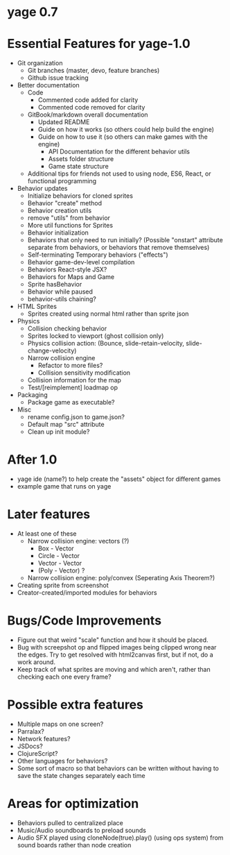 # yage 0.7

# Essential Features for yage-1.0
* Git organization
    * Git branches (master, devo, feature branches)
    * Github issue tracking
* Better documentation
    * Code
        * Commented code added for clarity
        * Commented code removed for clarity
    * GitBook/markdown overall documentation
        * Updated README
        * Guide on how it works (so others could help build the engine)
        * Guide on how to use it (so others can make games with the engine)
            * API Documentation for the different behavior utils
            * Assets folder structure
            * Game state structure
    * Additional tips for friends not used to using node, ES6, React, or
      functional programming
* Behavior updates
    * Initialize behaviors for cloned sprites
    * Behavior "create" method
    * Behavior creation utils
    * remove "utils" from behavior
    * More util functions for Sprites
    * Behavior initialization
    * Behaviors that only need to run initially? (Possible "onstart" attribute
      separate from behaviors, or behaviors that remove themselves)
    * Self-terminating Temporary behaviors ("effects")
    * Behavior game-dev-level compilation
    * Behaviors React-style JSX?
    * Behaviors for Maps and Game
    * Sprite hasBehavior
    * Behavior while paused
    * behavior-utils chaining?
* HTML Sprites
    * Sprites created using normal html rather than sprite json
* Physics
    * Collision checking behavior
    * Sprites locked to viewport (ghost collision only)
    * Physics collision action: (Bounce, slide-retain-velocity, slide-change-velocity)
    * Narrow collision engine
        * Refactor to more files?
        * Collision sensitivity modification
    * Collision information for the map
    * Test/[reimplement] loadmap op
* Packaging
    * Package game as executable?
* Misc
    * rename config.json to game.json?
    * Default map "src" attribute
    * Clean up init module?

# After 1.0
* yage ide (name?) to help create the "assets" object for different games
* example game that runs on yage

# Later features
* At least one of these
    * Narrow collision engine: vectors (?)
        * Box - Vector
        * Circle - Vector
        * Vector - Vector
        * (Poly - Vector) ?
    * Narrow collision engine: poly/convex (Seperating Axis Theorem?)
* Creating sprite from screenshot
* Creator-created/imported modules for behaviors

# Bugs/Code Improvements
* Figure out that weird "scale" function and how it should be placed.
* Bug with screepshot op and flipped images being clipped wrong near the
  edges. Try to get resolved with html2canvas first, but if not, do a 
  work around.
* Keep track of what sprites are moving and which aren't, rather than checking each one every frame?

# Possible extra features
* Multiple maps on one screen?
* Parralax?
* Network features?
* JSDocs?
* ClojureScript?
* Other languages for behaviors?
* Some sort of macro so that behaviors can be written without having to save
  the state changes separately each time

# Areas for optimization
* Behaviors pulled to centralized place
* Music/Audio soundboards to preload sounds 
* Audio SFX played using cloneNode(true).play() (using ops system) from sound
  boards rather than node creation
